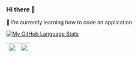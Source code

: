 ### Hi there 👋

🌱 I’m currently learning how to code an application

<!--
**MalayGain/MalayGain** is a ✨ _special_ ✨ repository because its `README.md` (this file) appears on your GitHub profile.

Here are some ideas to get you started:

- 🔭 I’m currently working on ...
 
- 👯 I’m looking to collaborate on ...
- 🤔 I’m looking for help with ...
- 💬 Ask me about ...
- 📫 How to reach me: ...
- 😄 Pronouns: ...
- ⚡ Fun fact: ...
-->


[![My GitHub Language Stats](https://github-readme-stats.vercel.app/api/top-langs/?username=MalayGain&langs_count=5&theme=tokyonight)]()

|<img src="https://github-readme-stats.vercel.app/api?username=MalayGain&&show_icons=true&count_private=true&theme=tokyonight"/>|<img src="https://github-readme-streak-stats.herokuapp.com/?user=MalayGain&theme=radical"/>|
|---|---|
